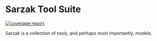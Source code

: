 # Sarzak Tool Suite

[![coverage report](https://git.uberfoo.com/sarzak/sarzak/badges/develop/coverage.svg)](https://git.uberfoo.com/sarzak/sarzak/-/commits/develop)

Sarzak is a collection of tools, and perhaps most importantly, models.
